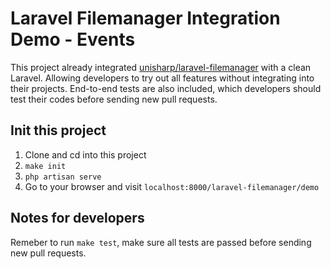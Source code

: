 # Laravel Filemanager Integration Demo - Events
This project already integrated [unisharp/laravel-filemanager](https://github.com/UniSharp/laravel-filemanager) with a clean Laravel. Allowing developers to try out all features without integrating into their projects. End-to-end tests are also included, which developers should test their codes before sending new pull requests.

## Init this project
1. Clone and cd into this project
2. `make init`
3. `php artisan serve`
4. Go to your browser and visit `localhost:8000/laravel-filemanager/demo`

## Notes for developers
Remeber to run `make test`, make sure all tests are passed before sending new pull requests.
